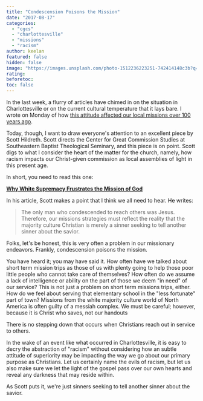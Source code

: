 ```yaml
---
title: "Condescension Poisons the Mission"
date: "2017-08-17"
categories: 
  - "cgcs"
  - "charlottesville"
  - "missions"
  - "racism"
author: keelan
featured: false
hidden: false
image: "https://images.unsplash.com/photo-1512236223251-742414148c3b?q=80&w=1974&auto=format&fit=crop&ixlib=rb-4.0.3&ixid=M3wxMjA3fDB8MHxwaG90by1wYWdlfHx8fGVufDB8fHx8fA%3D%3D"
rating:
beforetoc:
toc: false
---
```


In the last week, a flurry of articles have chimed in on the situation in Charlottesville or on the current cultural temperature that it lays bare. I wrote on Monday of how [this attitude affected our local missions over 100 years ago](http://blog.keelancook.com/2017/08/does-our-attitude-need-to-be-changed-thoughts-after-charlottesville.html).

Today, though, I want to draw everyone's attention to an excellent piece by Scott Hildreth. Scott directs the Center for Great Commission Studies at Southeastern Baptist Theological Seminary, and this piece is on point. Scott digs to what I consider the heart of the matter for the church, namely, how racism impacts our Christ-given commission as local assemblies of light in this present age.

In short, you need to read this one:

[**Why White Supremacy Frustrates the Mission of God**](http://www.thecgcs.org/2017/08/why-white-supremacy-frustrates-the-mission-of-god/)

In his article, Scott makes a point that I think we all need to hear. He writes:

> The only man who condescended to reach others was Jesus. Therefore, our missions strategies must reflect the reality that the majority culture Christian is merely a sinner seeking to tell another sinner about the savior.

Folks, let's be honest, this is very often a problem in our missionary endeavors. Frankly, condescension poisons the mission.

You have heard it; you may have said it. How often have we talked about short term mission trips as those of us with plenty going to help those poor little people who cannot take care of themselves? How often do we assume a lack of intelligence or ability on the part of those we deem "in need" of our service? This is not just a problem on short term missions trips, either. How do we feel about serving that elementary school in the "less fortunate" part of town? Missions from the white majority culture world of North America is often guilty of a messiah complex. We must be careful; however, because it is Christ who saves, not our handouts

There is no stepping down that occurs when Christians reach out in service to others.

In the wake of an event like what occurred in Charlottesville, it is easy to decry the abstraction of "racism" without considering how an subtle attitude of superiority may be impacting the way we go about our primary purpose as Christians. Let us certainly name the evils of racism, but let us also make sure we let the light of the gospel pass over our own hearts and reveal any darkness that may reside within.

As Scott puts it, we're just sinners seeking to tell another sinner about the savior.

